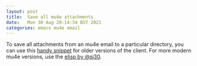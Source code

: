 ```yaml
---
layout: post
title:  Save all mu4e attachments
date:   Mon 30 Aug 20:14:34 BST 2021
categories: emacs mu4e email
---
```


To save all attachments from an mu4e email to a particular directory,
you can use this
[handy snippet](https://gist.github.com/philjackson/aecfab1706f05079aec7000e328fd183)
for older versions of the client. For more modern mu4e versions, use the
[elisp by @sj30](https://github.com/sje30/emacs/blob/master/mu4e-view-save-all-attachments.el).

